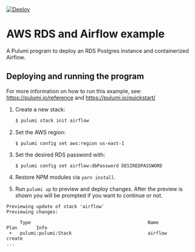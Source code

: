 [![Deploy](https://get.pulumi.com/new/button.svg)](https://app.pulumi.com/new)

# AWS RDS and Airflow example

A Pulumi program to deploy an RDS Postgres instance and containerized Airflow.

## Deploying and running the program

For more information on how to run this example, see: https://pulumi.io/reference and https://pulumi.io/quickstart/

1. Create a new stack:

   ```bash
   $ pulumi stack init airflow
   ```

1. Set the AWS region:

    ```
    $ pulumi config set aws:region us-east-1
    ```

1. Set the desired RDS password with:

    ```
    $ pulumi config set airflow:dbPassword DESIREDPASSWORD
    ```

1. Restore NPM modules via `yarn install`.
1. Run `pulumi up` to preview and deploy changes.  After the preview is shown you will be
   prompted if you want to continue or not.

```
Previewing update of stack 'airflow'
Previewing changes:

     Type                                           Name                              Plan       Info
 +   pulumi:pulumi:Stack                            airflow                           create
...
```

